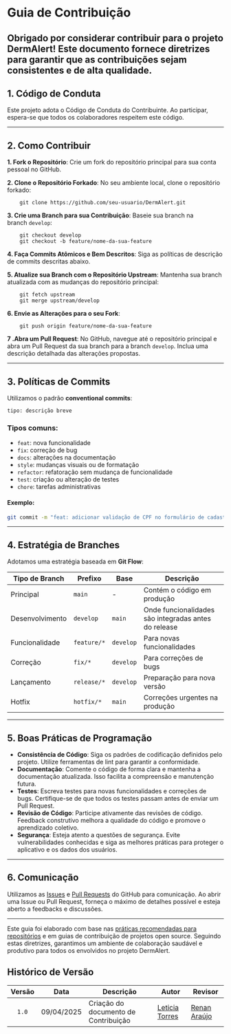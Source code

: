 # Guia de Contribuição

Obrigado por considerar contribuir para o projeto DermAlert! Este documento fornece diretrizes para garantir que as contribuições sejam consistentes e de alta qualidade.
---

## 1. Código de Conduta

Este projeto adota o Código de Conduta do Contribuinte. Ao participar, espera-se que todos os colaboradores respeitem este código.

---

## 2. Como Contribuir

**1. Fork o Repositório**: Crie um fork do repositório principal para sua conta pessoal no GitHub.

**2. Clone o Repositório Forkado**: No seu ambiente local, clone o repositório forkado:
    
        
        git clone https://github.com/seu-usuario/DermAlert.git
        


**3. Crie uma Branch para sua Contribuição**: Baseie sua branch na branch `develop`:
    
    
        git checkout develop
        git checkout -b feature/nome-da-sua-feature
    
    
**4. Faça Commits Atômicos e Bem Descritos**: Siga as políticas de descrição de commits descritas abaixo.

**5. Atualize sua Branch com o Repositório Upstream**: Mantenha sua branch atualizada com as mudanças do repositório principal:
    
   
        git fetch upstream
        git merge upstream/develop
   
    
**6. Envie as Alterações para o seu Fork**:
    
    
        git push origin feature/nome-da-sua-feature   
    
    
**7 .Abra um Pull Request**: No GitHub, navegue até o repositório principal e abra um Pull Request da sua branch para a branch `develop`. Inclua uma descrição detalhada das alterações propostas.

---

## 3. Políticas de Commits

Utilizamos o padrão **conventional commits**:

```
tipo: descrição breve
```

### Tipos comuns:

- `feat`: nova funcionalidade
- `fix`: correção de bug
- `docs`: alterações na documentação
- `style`: mudanças visuais ou de formatação
- `refactor`: refatoração sem mudança de funcionalidade
- `test`: criação ou alteração de testes
- `chore`: tarefas administrativas

#### Exemplo:

```bash
git commit -m "feat: adicionar validação de CPF no formulário de cadastro"
```

---
## 4. Estratégia de Branches

Adotamos uma estratégia baseada em **Git Flow**:

| Tipo de Branch   | Prefixo        | Base         | Descrição                                               |
|------------------|----------------|--------------|----------------------------------------------------------|
| Principal        | `main`         | -            | Contém o código em produção                              |
| Desenvolvimento  | `develop`      | `main`       | Onde funcionalidades são integradas antes do release     |
| Funcionalidade   | `feature/*`    | `develop`    | Para novas funcionalidades                               |
| Correção         | `fix/*`        | `develop`    | Para correções de bugs                                   |
| Lançamento       | `release/*`    | `develop`    | Preparação para nova versão                              |
| Hotfix           | `hotfix/*`     | `main`       | Correções urgentes na produção                           |

---

## 5. Boas Práticas de Programação

- **Consistência de Código**: Siga os padrões de codificação definidos pelo projeto. Utilize ferramentas de lint para garantir a conformidade.
- **Documentação**: Comente o código de forma clara e mantenha a documentação atualizada. Isso facilita a compreensão e manutenção futura.
- **Testes**: Escreva testes para novas funcionalidades e correções de bugs. Certifique-se de que todos os testes passam antes de enviar um Pull Request.
- **Revisão de Código**: Participe ativamente das revisões de código. Feedback construtivo melhora a qualidade do código e promove o aprendizado coletivo.
- **Segurança**: Esteja atento a questões de segurança. Evite vulnerabilidades conhecidas e siga as melhores práticas para proteger o aplicativo e os dados dos usuários.

---

## 6. Comunicação

Utilizamos as [Issues](https://docs.github.com/pt/issues/tracking-your-work-with-issues/about-issues) e [Pull Requests](https://docs.github.com/pt/pull-requests/collaborating-with-pull-requests/about-pull-requests) do GitHub para comunicação. Ao abrir uma Issue ou Pull Request, forneça o máximo de detalhes possível e esteja aberto a feedbacks e discussões.

---

Este guia foi elaborado com base nas [práticas recomendadas para repositórios](https://docs.github.com/pt/repositories/creating-and-managing-repositories/best-practices-for-repositories) e em guias de contribuição de projetos open source. Seguindo estas diretrizes, garantimos um ambiente de colaboração saudável e produtivo para todos os envolvidos no projeto DermAlert.
## Histórico de Versão

| Versão | Data | Descrição | Autor | Revisor |
| :----: | ---- | --------- | ----- | ------- |
| `1.0`  |09/04/2025| Criação do documento de Contribuição | [Leticia Torres](https://github.com/leticiatmartins) |[Renan Araújo](https://github.com/renantfm4)  |